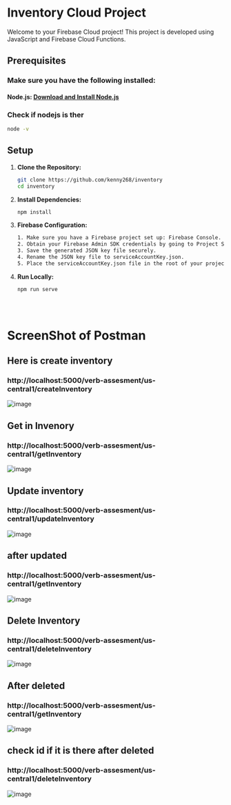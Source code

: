 # Inventory Cloud Project

Welcome to your Firebase Cloud project! This project is developed using JavaScript and Firebase Cloud Functions.

## Prerequisites
### Make sure you have the following installed:
#### Node.js: [Download and Install Node.js](https://nodejs.org/dist/v20.11.0/node-v20.11.0-linux-x64.tar.xz)
### Check if nodejs is ther
  ```bash
  node -v
  ```

## Setup

1. **Clone the Repository:**
   ```bash
   git clone https://github.com/kenny268/inventory
   cd inventory
   ```
2. **Install Dependencies:**
   ```bash
   npm install
3. **Firebase Configuration:**
   ```bash
   1. Make sure you have a Firebase project set up: Firebase Console.
   2. Obtain your Firebase Admin SDK credentials by going to Project Settings > Service accounts > Generate new private key.
   3. Save the generated JSON key file securely.
   4. Rename the JSON key file to serviceAccountKey.json.
   5. Place the serviceAccountKey.json file in the root of your project.
 4. **Run Locally:**
    ```bash
    npm run serve


   

# ScreenShot of Postman
 ## Here is create inventory
 ### http://localhost:5000/verb-assesment/us-central1/createInventory
![image](https://github.com/kenny268/inventory/assets/57144468/95abb560-1073-49c2-9d68-4a40e829be59)

## Get in Invenory
### http://localhost:5000/verb-assesment/us-central1/getInventory
![image](https://github.com/kenny268/inventory/assets/57144468/af3a9e11-9d2e-4220-892b-3bdf64fdd1ab)

## Update inventory
### http://localhost:5000/verb-assesment/us-central1/updateInventory
![image](https://github.com/kenny268/inventory/assets/57144468/3c73ae7a-e92d-4756-a4da-39c3b0dace02)

## after updated
### http://localhost:5000/verb-assesment/us-central1/getInventory
![image](https://github.com/kenny268/inventory/assets/57144468/b8946c55-8142-44af-9a4b-91cb9d0a2fd4)

## Delete Inventory
### http://localhost:5000/verb-assesment/us-central1/deleteInventory
![image](https://github.com/kenny268/inventory/assets/57144468/2cc8e6ba-27bb-4d27-a520-0f112dde03f2)

## After deleted
### http://localhost:5000/verb-assesment/us-central1/getInventory
![image](https://github.com/kenny268/inventory/assets/57144468/8843282a-9f41-4999-af74-c8e0332507be)

## check id if it is there after deleted 
### http://localhost:5000/verb-assesment/us-central1/deleteInventory
![image](https://github.com/kenny268/inventory/assets/57144468/d62dcdab-ef95-4f60-b7cb-2ae988a4409c)






